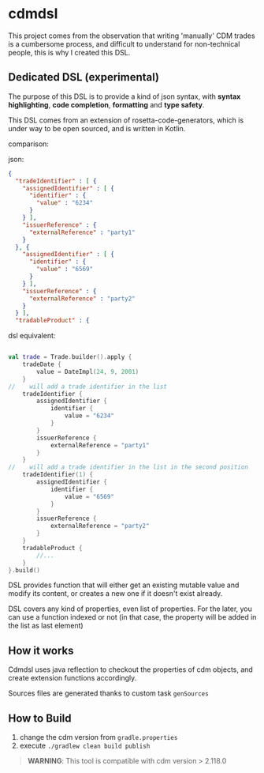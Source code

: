 # cdmdsl

This project comes from the observation that writing 'manually' CDM trades is a cumbersome process, 
and difficult to understand for non-technical people, this is why I created this DSL. 

## Dedicated DSL (experimental)

The purpose of this DSL is to provide a kind of json syntax, with **syntax highlighting**, **code completion**, **formatting** and **type safety**.

This DSL comes from an extension of rosetta-code-generators, which is under way to be open sourced, and is written in Kotlin.

comparison:

json:
```json
{
  "tradeIdentifier" : [ {
    "assignedIdentifier" : [ {
      "identifier" : {
        "value" : "6234"
      }
    } ],
    "issuerReference" : {
      "externalReference" : "party1"
    }
  }, {
    "assignedIdentifier" : [ {
      "identifier" : {
        "value" : "6569"
      }
    } ],
    "issuerReference" : {
      "externalReference" : "party2"
    }
  } ],
  "tradableProduct" : {
```

dsl equivalent:

```kotlin

val trade = Trade.builder().apply {
    tradeDate {
        value = DateImpl(24, 9, 2001)
    }
//    will add a trade identifier in the list
    tradeIdentifier {
        assignedIdentifier {
            identifier {
                value = "6234"
            }
        }
        issuerReference {
            externalReference = "party1"
        }
    }
//    will add a trade identifier in the list in the second position
    tradeIdentifier(1) {
        assignedIdentifier {
            identifier {
                value = "6569"
            }
        }
        issuerReference {
            externalReference = "party2"
        }
    }
    tradableProduct {
        //...
    }
}.build()

```
DSL provides function that will either get an existing mutable value and modify its content, or creates a new one if it doesn't exist already. 

DSL covers any kind of properties, even list of properties. For the later, you can use a function indexed or not (in that case, the property will be added in the list as last element)

## How it works

Cdmdsl uses java reflection to checkout the properties of cdm objects, and create extension functions accordingly.

Sources files are generated thanks to custom task `genSources`

## How to Build

1. change the cdm version from `gradle.properties`
2. execute `./gradlew clean build publish`

> **WARNING**: This tool is compatible with cdm version > 2.118.0